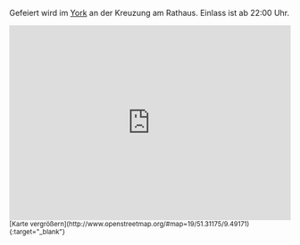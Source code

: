 ---
---

Gefeiert wird im [York](http://york-kassel.de/) an der Kreuzung am Rathaus. Einlass ist ab 22:00 Uhr.

<iframe
    width="100%"
    height="350"
    frameborder="0"
    scrolling="no"
    marginheight="0"
    marginwidth="0"
    src="https://www.openstreetmap.org/export/embed.html?bbox=9.490269720554354%2C51.311138424394116%2C9.49262470006943%2C51.312250012985906&amp;layer=mapnik&amp;marker=51.31169299683758%2C9.49144514708677"
    style="border: 0">
</iframe>

<small>
    [Karte vergrößern](http://www.openstreetmap.org/#map=19/51.31175/9.49171){:target="_blank"}
</small>
